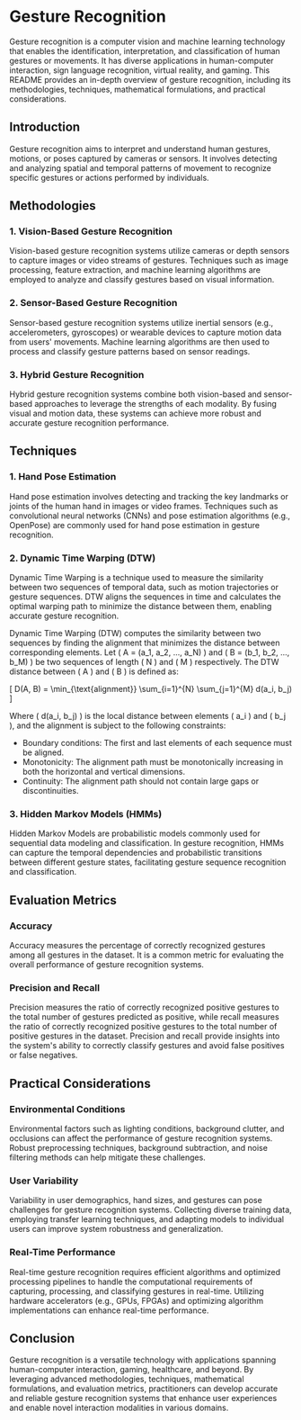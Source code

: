 # Gesture Recognition

Gesture recognition is a computer vision and machine learning technology that enables the identification, interpretation, and classification of human gestures or movements. It has diverse applications in human-computer interaction, sign language recognition, virtual reality, and gaming. This README provides an in-depth overview of gesture recognition, including its methodologies, techniques, mathematical formulations, and practical considerations.

## Introduction

Gesture recognition aims to interpret and understand human gestures, motions, or poses captured by cameras or sensors. It involves detecting and analyzing spatial and temporal patterns of movement to recognize specific gestures or actions performed by individuals.

## Methodologies

### 1. Vision-Based Gesture Recognition

Vision-based gesture recognition systems utilize cameras or depth sensors to capture images or video streams of gestures. Techniques such as image processing, feature extraction, and machine learning algorithms are employed to analyze and classify gestures based on visual information.

### 2. Sensor-Based Gesture Recognition

Sensor-based gesture recognition systems utilize inertial sensors (e.g., accelerometers, gyroscopes) or wearable devices to capture motion data from users' movements. Machine learning algorithms are then used to process and classify gesture patterns based on sensor readings.

### 3. Hybrid Gesture Recognition

Hybrid gesture recognition systems combine both vision-based and sensor-based approaches to leverage the strengths of each modality. By fusing visual and motion data, these systems can achieve more robust and accurate gesture recognition performance.

## Techniques

### 1. Hand Pose Estimation

Hand pose estimation involves detecting and tracking the key landmarks or joints of the human hand in images or video frames. Techniques such as convolutional neural networks (CNNs) and pose estimation algorithms (e.g., OpenPose) are commonly used for hand pose estimation in gesture recognition.

### 2. Dynamic Time Warping (DTW)

Dynamic Time Warping is a technique used to measure the similarity between two sequences of temporal data, such as motion trajectories or gesture sequences. DTW aligns the sequences in time and calculates the optimal warping path to minimize the distance between them, enabling accurate gesture recognition.

Dynamic Time Warping (DTW) computes the similarity between two sequences by finding the alignment that minimizes the distance between corresponding elements. Let \( A = (a_1, a_2, ..., a_N) \) and \( B = (b_1, b_2, ..., b_M) \) be two sequences of length \( N \) and \( M \) respectively. The DTW distance between \( A \) and \( B \) is defined as:

\[ D(A, B) = \min_{\text{alignment}} \sum_{i=1}^{N} \sum_{j=1}^{M} d(a_i, b_j) \]

Where \( d(a_i, b_j) \) is the local distance between elements \( a_i \) and \( b_j \), and the alignment is subject to the following constraints:

- Boundary conditions: The first and last elements of each sequence must be aligned.
- Monotonicity: The alignment path must be monotonically increasing in both the horizontal and vertical dimensions.
- Continuity: The alignment path should not contain large gaps or discontinuities.

### 3. Hidden Markov Models (HMMs)

Hidden Markov Models are probabilistic models commonly used for sequential data modeling and classification. In gesture recognition, HMMs can capture the temporal dependencies and probabilistic transitions between different gesture states, facilitating gesture sequence recognition and classification.

## Evaluation Metrics

### Accuracy

Accuracy measures the percentage of correctly recognized gestures among all gestures in the dataset. It is a common metric for evaluating the overall performance of gesture recognition systems.

### Precision and Recall

Precision measures the ratio of correctly recognized positive gestures to the total number of gestures predicted as positive, while recall measures the ratio of correctly recognized positive gestures to the total number of positive gestures in the dataset. Precision and recall provide insights into the system's ability to correctly classify gestures and avoid false positives or false negatives.

## Practical Considerations

### Environmental Conditions

Environmental factors such as lighting conditions, background clutter, and occlusions can affect the performance of gesture recognition systems. Robust preprocessing techniques, background subtraction, and noise filtering methods can help mitigate these challenges.

### User Variability

Variability in user demographics, hand sizes, and gestures can pose challenges for gesture recognition systems. Collecting diverse training data, employing transfer learning techniques, and adapting models to individual users can improve system robustness and generalization.

### Real-Time Performance

Real-time gesture recognition requires efficient algorithms and optimized processing pipelines to handle the computational requirements of capturing, processing, and classifying gestures in real-time. Utilizing hardware accelerators (e.g., GPUs, FPGAs) and optimizing algorithm implementations can enhance real-time performance.

## Conclusion

Gesture recognition is a versatile technology with applications spanning human-computer interaction, gaming, healthcare, and beyond. By leveraging advanced methodologies, techniques, mathematical formulations, and evaluation metrics, practitioners can develop accurate and reliable gesture recognition systems that enhance user experiences and enable novel interaction modalities in various domains.